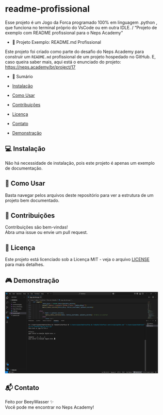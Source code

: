 # readme-profissional
Esse projeto é um Jogo da Forca programado 100% em linguagem .python , que funciona no terminal próprio do VsCode ou em outra IDLE. / “Projeto de exemplo com README profissional para o Neps Academy”

- 📘 Projeto Exemplo: README.md Profissional

Este projeto foi criado como parte do desafio do Neps Academy para construir um `README.md` profissional de um projeto hospedado no GitHub. E, caso queira saber mais, aqui está o enunciado do projeto: https://neps.academy/br/project/17

- 🧭 Sumário

- [Instalação](#instalação)
- [Como Usar](#como-usar)
- [Contribuições](#contribuições)
- [Licença](#licença)
- [Contato](#contato)
- [Demonstração](#demonstração)
## 💻 Instalação

Não há necessidade de instalação, pois este projeto é apenas um exemplo de documentação.

## 🚀 Como Usar

Basta navegar pelos arquivos deste repositório para ver a estrutura de um projeto bem documentado.

## 🤝 Contribuições

Contribuições são bem-vindas!  
Abra uma issue ou envie um pull request.

## 📄 Licença

Este projeto está licenciado sob a Licença MIT - veja o arquivo [LICENSE](LICENSE) para mais detalhes.

## 🎮 Demonstração

![Demonstração do Jogo](./assets/jogo_demo.png)

## 📬 Contato

Feito por BeeyWasser ✨  
Você pode me encontrar no Neps Academy! 
